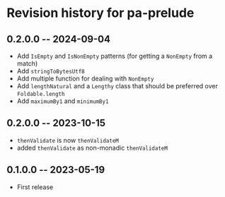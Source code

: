 # Revision history for pa-prelude

## 0.2.0.0 -- 2024-09-04

- Add `IsEmpty` and `IsNonEmpty` patterns (for getting a `NonEmpty` from a match)
- Add `stringToBytesUtf8`
- Add multiple function for dealing with `NonEmpty`
- Add `lengthNatural` and a `Lengthy` class that should be preferred over `Foldable.length`
- Add `maximumBy1` and `minimumBy1`

## 0.2.0.0 -- 2023-10-15

- `thenValidate` is now `thenValidateM`
- added `thenValidate` as non-monadic `thenValidateM`

## 0.1.0.0 -- 2023-05-19

- First release
